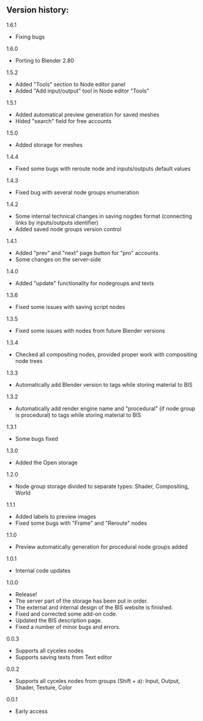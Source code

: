 Version history:
-
1.6.1
- Fixing bugs

1.6.0
- Porting to Blender 2.80

1.5.2
- Added "Tools" section to Node editor panel
- Added "Add input/output" tool in Node editor "Tools"

1.5.1
- Added automatical preview generation for saved meshes
- Hided "search" field for free accounts

1.5.0
- Added storage for meshes

1.4.4
- Fixed some bugs with reroute node and inputs/outputs default values

1.4.3
- Fixed bug with several node groups enumeration

1.4.2
- Some internal technical changes in saving nogdes format (connecting links by inputs/outputs identifier)
- Added saved node groups version control

1.4.1
- Added "prev" and "next" page button for "pro" accounts
- Some changes on the server-side

1.4.0
- Added "update" functionality for nodegroups and texts

1.3.6
- Fixed some issues with saving script nodes

1.3.5
- Fixed some issues with nodes from future Blender versions

1.3.4
- Checked all compositing nodes, provided proper work with compositing node trees

1.3.3
- Automatically add Blender version to tags while storing material to BIS

1.3.2
- Automatically add render engine name and "procedural" (if node group is procedural) to tags while storing material to BIS

1.3.1
- Some bugs fixed

1.3.0
- Added the Open storage

1.2.0
- Node group storage divided to separate types: Shader, Compositing, World

1.1.1
- Added labels to preview images
- Fixed some bugs with "Frame" and "Reroute" nodes

1.1.0
- Preview automatically generation for procedural node groups added

1.0.1
- Internal code updates

1.0.0
- Release!
- The server part of the storage has been put in order.
- The external and internal design of the BIS website is finished.
- Fixed and corrected some add-on code.
- Updated the BIS description page.
- Fixed a number of minor bugs and errors.

0.0.3
- Supports all cyceles nodes
- Supports saving texts from Text editor

0.0.2
- Supports all cyceles nodes from groups (Shift + a): Input, Output, Shader, Texture, Color

0.0.1
- Early access
